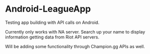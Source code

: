 # Android-LeagueApp
Testing app building with API calls on Android.

Currently only works with NA server. Search up your name to display information getting data from Riot API servers.

Will be adding some functionality through Champion.gg APIs as well.
